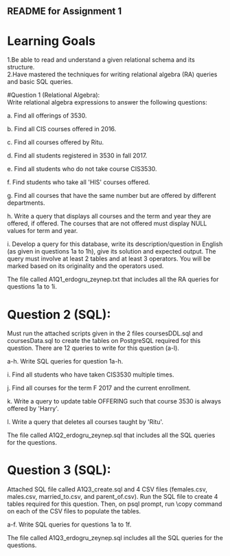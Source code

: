 ## README for Assignment 1<br>
# Learning Goals<br>
1.Be able to read and understand a given relational schema and its structure.<br>
2.Have mastered the techniques for writing relational algebra (RA) queries and basic SQL queries.<br>

#Question 1 (Relational Algebra):<br>
Write relational algebra expressions to answer the following questions:<br>

a. Find all offerings of 3530.

b. Find all CIS courses offered in 2016.

c. Find all courses offered by Ritu.

d. Find all students registered in 3530 in fall 2017.

e. Find all students who do not take course CIS3530.

f. Find students who take all 'HIS' courses offered.

g. Find all courses that have the same number but are offered by different departments.

h. Write a query that displays all courses and the term and year they are offered, if offered. The courses that are not offered must display NULL values for term and year.

i. Develop a query for this database, write its description/question in English (as given in questions 1a to 1h), give its solution and expected output. The query must involve at least 2 tables and at least 3 operators. You will be marked based on its originality and the operators used.

The file called A1Q1_erdogru_zeynep.txt that includes all the RA queries for questions 1a to 1i.

# Question 2 (SQL):<br>
Must run the attached scripts given in the 2 files coursesDDL.sql and coursesData.sql to create the tables on PostgreSQL required for this question. There are 12 queries to write for this question (a-l).<br>

a-h. Write SQL queries for question 1a-h.

i. Find all students who have taken CIS3530 multiple times.

j. Find all courses for the term F 2017 and the current enrollment.

k. Write a query to update table OFFERING such that course 3530 is always offered by 'Harry'.

l. Write a query that deletes all courses taught by 'Ritu'.

The file called A1Q2_erdogru_zeynep.sql that includes all the SQL queries for the questions.

# Question 3 (SQL):<br>
Attached SQL file called A1Q3_create.sql and 4 CSV files (females.csv, males.csv, married_to.csv, and parent_of.csv). Run the SQL file to create 4 tables required for this question. Then, on psql prompt, run \copy command on each of the CSV files to populate the tables.<br>

a-f. Write SQL queries for questions 1a to 1f.

The file called A1Q3_erdogru_zeynep.sql includes all the SQL queries for the questions.
